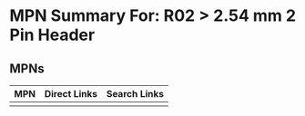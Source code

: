 



# MPN Summary For: R02 > 2.54 mm 2 Pin Header

## MPNs
  

|MPN|Direct Links|Search Links|
| :--- | :--- | :--- |
||||
